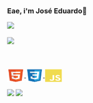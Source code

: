 ### Eae, i'm José Eduardo👋

<div>
  <a href="https://github.com/JoseMioto">
  <img height="180em" src="https://github-readme-stats.vercel.app/api?username=JoseMioto&show_icons=true&theme=radical"/>
</div>
<br>
<div>
  <a href="https://github.com/JoseMioto">
  <img height="180em" src="https://github-readme-stats.vercel.app/api/top-langs/?username=JoseMioto&layout=compact&theme=radical"/>
</div>
    
#

<div style="display: inline_block"><br>
  <img align="center" alt="HTML" height="30" width="40" src="https://raw.githubusercontent.com/devicons/devicon/master/icons/html5/html5-original.svg">
  <img align="center" alt="CSS" height="30" width="40" src="https://raw.githubusercontent.com/devicons/devicon/master/icons/css3/css3-original.svg">
  <img align="center" alt="JS" height="30" width="40" src="https://raw.githubusercontent.com/devicons/devicon/master/icons/javascript/javascript-plain.svg">
</div>
<br>
<div text-align="center"> 
    <a href="https://instagram.com/ze_mioto" target="_blank"><img src="https://img.shields.io/badge/-Instagram-%23E4405F?style=for-the-badge&logo=instagram&logoColor=white" target="_blank"></a>
    <a href="https://www.linkedin.com/in/josé-eduardo-b544752a5" target="_blank"><img src="https://img.shields.io/badge/-LinkedIn-%230077B5?style=for-the-badge&logo=linkedin&logoColor=white" target="_blank"></a> 
</div>
